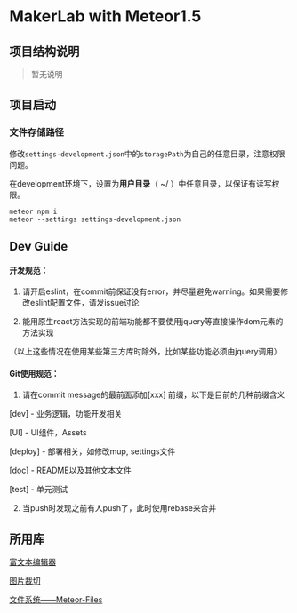 # MakerLab with Meteor1.5

## 项目结构说明

> 暂无说明

## 项目启动

### 文件存储路径
修改`settings-development.json`中的`storagePath`为自己的任意目录，注意权限问题。

在development环境下，设置为**用户目录**（ ~/ ）中任意目录，以保证有读写权限。

```
meteor npm i
meteor --settings settings-development.json
```

## Dev Guide

#### 开发规范：

1. 请开启eslint，在commit前保证没有error，并尽量避免warning。如果需要修改eslint配置文件，请发issue讨论

2. 能用原生react方法实现的前端功能都不要使用jquery等直接操作dom元素的方法实现

（以上这些情况在使用某些第三方库时除外，比如某些功能必须由jquery调用）

#### Git使用规范：

1. 请在commit message的最前面添加[xxx] 前缀，以下是目前的几种前缀含义

 [dev] - 业务逻辑，功能开发相关

 [UI] - UI组件，Assets

 [deploy] - 部署相关，如修改mup, settings文件

 [doc] - README以及其他文本文件

 [test] - 单元测试

2. 当push时发现之前有人push了，此时使用rebase来合并


## 所用库

[富文本编辑器](https://github.com/jpuri/react-draft-wysiwyg)

[图片裁切](https://github.com/roadmanfong/react-cropper)

[文件系统——Meteor-Files](https://github.com/VeliovGroup/Meteor-Files)
